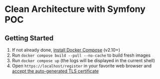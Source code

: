 # Clean Architecture with Symfony POC

## Getting Started

1. If not already done, [install Docker Compose](https://docs.docker.com/compose/install/) (v2.10+)
2. Run `docker compose build --pull --no-cache` to build fresh images
3. Run `docker compose up` (the logs will be displayed in the current shell)
4. Open `https://localhost/register` in your favorite web browser and [accept the auto-generated TLS certificate](https://stackoverflow.com/a/15076602/1352334)
